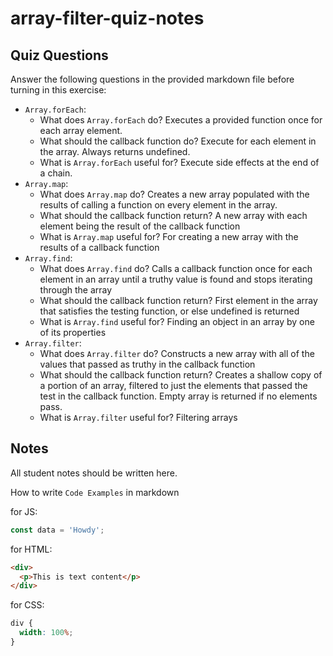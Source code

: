 # array-filter-quiz-notes

## Quiz Questions

Answer the following questions in the provided markdown file before turning in this exercise:

- `Array.forEach`:
  - What does `Array.forEach` do?
    Executes a provided function once for each array element.
  - What should the callback function do?
    Execute for each element in the array. Always returns undefined.
  - What is `Array.forEach` useful for?
    Execute side effects at the end of a chain.
- `Array.map`:
  - What does `Array.map` do?
    Creates a new array populated with the results of calling a function on every element in the array.
  - What should the callback function return?
    A new array with each element being the result of the callback function
  - What is `Array.map` useful for?
    For creating a new array with the results of a callback function
- `Array.find`:
  - What does `Array.find` do?
    Calls a callback function once for each element in an array until a truthy value is found and stops iterating through the array
  - What should the callback function return?
    First element in the array that satisfies the testing function, or else undefined is returned
  - What is `Array.find` useful for?
    Finding an object in an array by one of its properties
- `Array.filter`:
  - What does `Array.filter` do?
    Constructs a new array with all of the values that passed as truthy in the callback function
  - What should the callback function return?
    Creates a shallow copy of a portion of an array, filtered to just the elements that passed the test in the callback function.
    Empty array is returned if no elements pass.
  - What is `Array.filter` useful for?
    Filtering arrays

## Notes

All student notes should be written here.

How to write `Code Examples` in markdown

for JS:

```javascript
const data = 'Howdy';
```

for HTML:

```html
<div>
  <p>This is text content</p>
</div>
```

for CSS:

```css
div {
  width: 100%;
}
```
